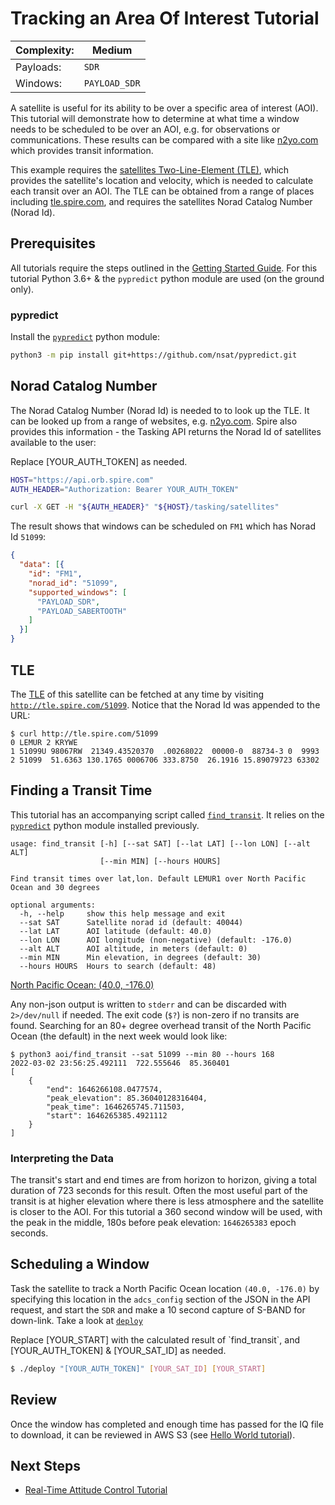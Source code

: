 # Tracking an Area Of Interest Tutorial

|Complexity:|Medium|
|-|-|
|Payloads:|`SDR`|
|Windows:|`PAYLOAD_SDR`|

A satellite is useful for its ability to be over a specific area of interest (AOI). This tutorial will demonstrate how to determine at what time a window needs to be scheduled to be over an AOI, e.g. for observations or communications. These results can be compared with a site like [n2yo.com](https://www.n2yo.com/passes/?s=51099) which provides transit information.

This example requires the [satellites Two-Line-Element (TLE)](https://en.wikipedia.org/wiki/Two-line_element_set), which provides the satellite's location and velocity, which is needed to calculate each transit over an AOI. The TLE can be obtained from a range of places including [tle.spire.com](http://tle.spire.com/), and requires the satellites Norad Catalog Number (Norad Id).

## Prerequisites

All tutorials require the steps outlined in the [Getting Started Guide](../../GettingStarted.md). For this tutorial Python 3.6+ & the `pypredict` python module are used (on the ground only).

### pypredict

Install the [`pypredict`](https://github.com/nsat/pypredict) python module:

```bash
python3 -m pip install git+https://github.com/nsat/pypredict.git
```

## Norad Catalog Number

The Norad Catalog Number (Norad Id) is needed to to look up the TLE. It can be looked up from a range of websites, e.g. [n2yo.com](https://www.n2yo.com/). Spire also provides this information - the Tasking API returns the Norad Id of satellites available to the user:

<aside class="notice">Replace [YOUR_AUTH_TOKEN] as needed.</aside>

```bash
HOST="https://api.orb.spire.com"
AUTH_HEADER="Authorization: Bearer YOUR_AUTH_TOKEN"

curl -X GET -H "${AUTH_HEADER}" "${HOST}/tasking/satellites"
```

The result shows that windows can be scheduled on `FM1` which has Norad Id `51099`:

```json
{
  "data": [{
    "id": "FM1",
    "norad_id": "51099",
    "supported_windows": [
      "PAYLOAD_SDR",
      "PAYLOAD_SABERTOOTH"
    ]
  }]
}
```

## TLE

The [TLE](https://en.wikipedia.org/wiki/Two-line_element_set) of this satellite can be fetched at any time by visiting [`http://tle.spire.com/51099`](http://tle.spire.com/51099). Notice that the Norad Id was appended to the URL:

```
$ curl http://tle.spire.com/51099
0 LEMUR 2 KRYWE
1 51099U 98067RW  21349.43520370  .00268022  00000-0  88734-3 0  9993
2 51099  51.6363 130.1765 0006706 333.8750  26.1916 15.89079723 63302
```

## Finding a Transit Time

This tutorial has an accompanying script called [`find_transit`](https://github.com/nsat/space-services-user-guide/blob/main/tutorials/aoi/find_transit). It relies on the [`pypredict`](https://github.com/nsat/pypredict) python module installed previously.

```
usage: find_transit [-h] [--sat SAT] [--lat LAT] [--lon LON] [--alt ALT]
                    [--min MIN] [--hours HOURS]

Find transit times over lat,lon. Default LEMUR1 over North Pacific Ocean and 30 degrees

optional arguments:
  -h, --help     show this help message and exit
  --sat SAT      Satellite norad id (default: 40044)
  --lat LAT      AOI latitude (default: 40.0)
  --lon LON      AOI longitude (non-negative) (default: -176.0)
  --alt ALT      AOI altitude, in meters (default: 0)
  --min MIN      Min elevation, in degrees (default: 30)
  --hours HOURS  Hours to search (default: 48)
  ```

[North Pacific Ocean: (40.0, -176.0)](https://www.google.com/maps/place/40%C2%B000'00.0%22N+176%C2%B000'00.0%22W)



Any non-json output is written to `stderr` and can be discarded with `2>/dev/null` if needed. The exit code (`$?`) is non-zero if no transits are found. Searching for an 80+ degree overhead transit of the North Pacific Ocean (the default) in the next week would look like:

```
$ python3 aoi/find_transit --sat 51099 --min 80 --hours 168
2022-03-02 23:56:25.492111	722.555646	85.360401
[
    {
        "end": 1646266108.0477574,
        "peak_elevation": 85.36040128316404,
        "peak_time": 1646265745.711503,
        "start": 1646265385.4921112
    }
]
```


### Interpreting the Data

The transit's start and end times are from horizon to horizon, giving a total duration of 723 seconds for this result. Often the most useful part of the transit is at higher elevation where there is less atmosphere and the satellite is closer to the AOI. For this tutorial a 360 second window will be used, with the peak in the middle, 180s before peak elevation: `1646265383` epoch seconds.


## Scheduling a Window

Task the satellite to track a North Pacific Ocean location `(40.0, -176.0)` by specifying this location in the `adcs_config` section of the JSON in the API request, and start the `SDR` and make a 10 second capture of S-BAND for down-link. Take a look at [`deploy`](https://github.com/nsat/space-services-user-guide/blob/main/tutorials/cuda/deploy)


<aside class="notice">Replace [YOUR_START] with the calculated result of `find_transit`, and [YOUR_AUTH_TOKEN] & [YOUR_SAT_ID] as needed.</aside>

```bash
$ ./deploy "[YOUR_AUTH_TOKEN]" [YOUR_SAT_ID] [YOUR_START]
```

## Review

Once the window has completed and enough time has passed for the IQ file to download, it can be reviewed in AWS S3 (see [Hello World tutorial](../hello_world/#review)).


## Next Steps

 - [Real-Time Attitude Control Tutorial](../adcs-lease/)
